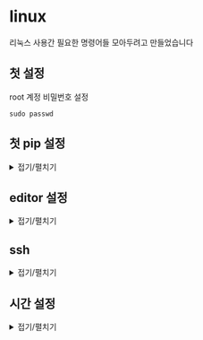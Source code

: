 # linux

리눅스 사용간 필요한 명령어들 모아두려고 만들었습니다

## 첫 설정
root 계정 비밀번호 설정

    sudo passwd

## 첫 pip 설정

<details>
<summary>접기/펼치기</summary>
<div markdown="1">


    sudo [yum/apt] install epel-release
    sudo [yum/apt] -y update 
    [yum/apt] -y install python-pip
    easy_install-3.6 pip
    
</div>
</details>  

## editor 설정

<details>
<summary>접기/펼치기</summary>
<div markdown="1">

    
    export EDITOR=vim
    
    export EDITOR=emac
    
    export EDITOR=nano
    

</div>
</details>  

## ssh


<details>
<summary>접기/펼치기</summary>
<div markdown="1">

ssh 접근 시 명령어

    ssh [user]@[IP or Hostname]
    
ssh rsa 로 접근 시 명령어

    ssh -i [rsa_file] [user]@[IP or Hostname]
<!-- 

옵션

 내용

비고 

 -a

 인증 에이전트의 전송을 불허

 

 -c

 세션을 암호화하는데 사용할 암호 해독기를 선택한다.

  idea가 기본값이고,  arcfour가 가장 빠르며, 

  none은 rlogin이나 rsh(암호화 없음)를 사용

 -e 

 세션에 대한 이스케이프 문자를 설정

 

 -f

인증과 전송이 설정된 후에 백그라운드에서 ssh를 설정 

 

 -i

 RSA 인증을 위한 비밀 키를 읽어 올 아이덴티티 파일을 선택

 

 -k

 Kerberos 티켓의 전송을 불허

 

 -l

 원격 시스템에 사용할 로그인 이름을 설정

 

 -n

 ssh가 백그라운드에서 실행될 때 사용되는 /dev/nulls 로 부터의 stdin을 재지정

 

 -o 구성 파일의 형식을 따르는 사용자 정의 옵션 사용  -p 원격 호스트에 있는 연결할 포트 설정  
 -q

 모든 메시지를 억제하는 quiet 모드를 활성화한다.

 

 -P 특권이 부여되지 않은 포트를 사용   -t pseudo-tty 할당을 강제 . 
 -v 

 (디버깅에 유용한) 자세한 정보 표시 모드를 활성화 
 -x

 X11 전송을 불가능하게 한다. 
 -C

 모든 데이터의 압축을 요구한다. 
 -L 

 지정된 원격 호스트와 포트에 전송할 로컬 포트 설정

 
  -R 

로커 호스트와 지정된 포트로 전송될 원격 포트 설정 -->
    
    
</div>
</details>  



## 시간 설정
    
    
<details>
<summary>접기/펼치기</summary>
<div markdown="1">

현재시간 조회

    date

타임존 변경 1

    sudo ln -sf /user/share/zoneinfo/Asia/Seoul /etc/localtime

타임존 변경 2

    sudo timedatectl set-timezone 'Asia/Seoul'

타임존 변경 3

    tzselect
    4
    23

타임존 변경 4
    
    echo "TZ='Asia/Seoul'; export TZ" >> .profile
    source ~/.profile

    
</div>
</details>  

